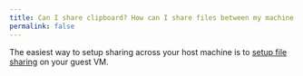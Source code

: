 ```yaml
---
title: Can I share clipboard? How can I share files between my machine and my virtual machine?
permalink: false
---
```


The easiest way to setup sharing across your host machine is to [setup file sharing](https://support.apple.com/guide/mac-help/set-up-file-sharing-on-mac-mh17131/mac) on your guest VM. 

